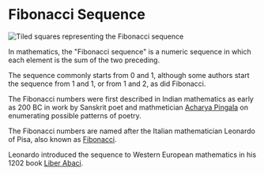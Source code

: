 # Fibonacci Sequence

![Tiled squares representing the Fibonacci sequence](https://github.com/skurhse/fisher/assets/8763488/b216bb2e-2b44-4d95-9190-603590a10b6a)

In mathematics, the "Fibonacci sequence" is a numeric sequence in which each element is the sum of the two preceding.

The sequence commonly starts from 0 and 1, although some authors start the sequence from 1 and 1, or from 1 and 2, as did Fibonacci. 

The Fibonacci numbers were first described in Indian mathematics as early as 200 BC in work by Sanskrit poet and mathmetician [Acharya Pingala](https://en.wikipedia.org/wiki/Pingala) on enumerating possible patterns of poetry.

The Fibonacci numbers are named after the Italian mathematician Leonardo of Pisa, also known as [Fibonacci](https://en.wikipedia.org/wiki/Fibonacci).

Leonardo introduced the sequence to Western European mathematics in his 1202 book [Liber Abaci](https://en.wikipedia.org/wiki/Liber_Abaci).
